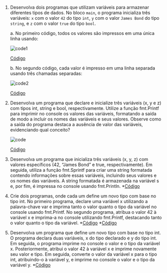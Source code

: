 1. Desenvolva dois programas que utilizam variáveis para armazenar diferentes tipos de dados. No bloco `main`, o programa inicializa três variáveis: `x` com o valor `42` do tipo `int`, `y` com o valor `James Bond` do tipo `string`, e `z` com o valor `true` do tipo `bool`.
   
    a. No primeiro código, todos os valores são impressos em uma única linha usando:

   ![code1](https://github.com/amandfernandes/Golang/assets/144744139/827adc37-50c2-4476-a64c-c38e75280320)

   [Código](1-a.go)

    b. No segundo código, cada valor é impresso em uma linha separada usando três chamadas separadas:

   ![code2](https://github.com/amandfernandes/Golang/assets/144744139/26abee25-296a-4a4a-9646-03deb8ba8a2c)
   
   [Código](1-b.go)
   
2.  Desenvolva um programa que declare e inicialize três variáveis (x, y e z) com tipos int, string e bool, respectivamente. Utilize a função fmt.Printf para imprimir no console os valores das variáveis, formatando a saída de modo a incluir os nomes das variáveis e seus valores. Observe como a saída do programa destaca a ausência de valor das variáveis, evidenciando qual conceito?

    ![code](https://github.com/amandfernandes/Golang/assets/144744139/d940cd00-8b4c-455f-8b6a-9ffba6590a63)
    
    [Código](2.go)
    
5. Desenvolva um programa que inicializa três variáveis (x, y, z) com valores específicos (42, “James Bond” e true, respectivamente). Em seguida, utiliza a função fmt.Sprintf para criar uma string formatada contendo informações sobre essas variáveis, incluindo seus valores e os nomes das variáveis. A string formatada é armazenada na variável s e, por fim, é impressa no console usando fmt.Println. 
    *[Código](3.go)
6. Crie dois programas, onde cada um define um novo tipo com base no tipo int. No primeiro programa, declare uma variável x utilizando a palavra-chave var e imprima tanto o valor quanto o tipo da variável no console usando fmt.Printf. No segundo programa, atribua o valor 42 à variável x e imprima-a no console utilizando fmt.Printf, destacando tanto o valor quanto o tipo da variável.
    *[Código](4-1.go)       *[Código](4-2.go)
7. Desenvolva um programa que define um novo tipo com base no tipo int. O programa declara duas variáveis, x do tipo declarado e y do tipo int. Em seguida, o programa imprime no console o valor e o tipo da variável x. Posteriormente, atribui o valor 42 à variável x e imprime novamente seu valor e tipo. Em seguida, converte o valor da variável x para o tipo int, atribuindo-o à variável y, e imprime no console o valor e o tipo da variável y. 
    *[Código](5.go)
